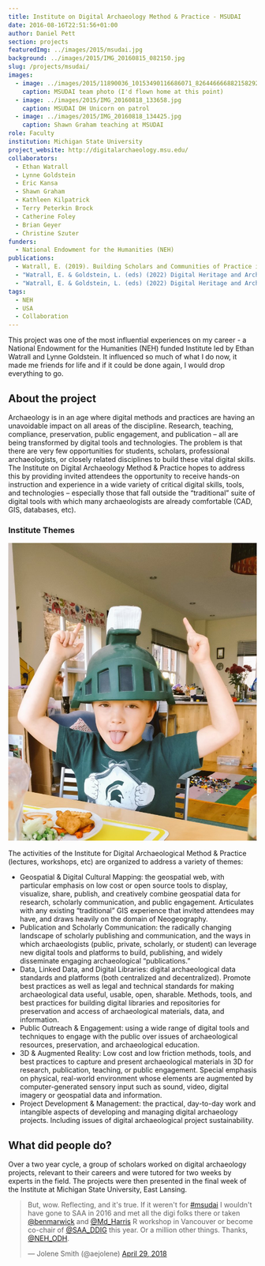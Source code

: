 ```yaml
---
title: Institute on Digital Archaeology Method & Practice - MSUDAI 
date: 2016-08-16T22:51:56+01:00
author: Daniel Pett
section: projects
featuredImg: ../images/2015/msudai.jpg
background: ../images/2015/IMG_20160815_082150.jpg
slug: /projects/msudai/
images: 
  - image: ../images/2015/11890036_10153490116686071_8264466668821582921_o.jpeg
    caption: MSUDAI team photo (I'd flown home at this point)
  - image: ../images/2015/IMG_20160818_133658.jpg
    caption: MSUDAI DH Unicorn on patrol
  - image: ../images/2015/IMG_20160818_134425.jpg
    caption: Shawn Graham teaching at MSUDAI
role: Faculty
institution: Michigan State University
project_website: http://digitalarchaeology.msu.edu/
collaborators:
  - Ethan Watrall
  - Lynne Goldstein
  - Eric Kansa
  - Shawn Graham
  - Kathleen Kilpatrick
  - Terry Peterkin Brock
  - Catherine Foley
  - Brian Geyer
  - Christine Szuter
funders: 
  - National Endowment for the Humanities (NEH)
publications:
  - Watrall, E. (2019). Building Scholars and Communities of Practice in Digital Heritage and Archaeology. Advances in Archaeological Practice, 7(2), 140-151. doi:10.1017/aap.2019.1
  - "Watrall, E. & Goldstein, L. (eds) (2022) Digital Heritage and Archaeology in Practice: Data, Ethics, and Professionalism" 
  - "Watrall, E. & Goldstein, L. (eds) (2022) Digital Heritage and Archaeology in Practice: Presentation, Teaching, and Engagement"
tags:
  - NEH
  - USA
  - Collaboration
---
```

This project was one of the most influential experiences on my career - a National Endowment for the Humanities (NEH) funded Institute led by Ethan Watrall and Lynne Goldstein. 
It influenced so much of what I do now, it made me friends for life and if it could be done again, I would drop everything to go.

## About the project
Archaeology is in an age where digital methods and practices are having an unavoidable impact on all areas of the discipline.  Research, teaching, compliance, preservation, public engagement, and publication – all are being transformed by digital tools and technologies.  The problem is that  there are very few opportunities for students, scholars, professional archaeologists, or closely related disciplines to build these vital digital skills. The Institute on Digital Archaeology Method & Practice hopes to address this by providing invited attendees the opportunity to receive hands-on instruction and experience in a wide variety of critical digital skills, tools, and technologies – especially those that fall outside the “traditional” suite of digital tools with which many archaeologists are already comfortable (CAD, GIS, databases, etc).

### Institute Themes
![Massimo in his MSU Spartans helmet, a souvenir from the Institute](../images/2015/DPj4Ok0WsAAKXuP.jpeg)

The activities of the Institute for Digital Archaeological Method & Practice (lectures, workshops, etc) are organized to address a variety of themes:

* Geospatial & Digital Cultural Mapping: the geospatial web, with particular emphasis on low cost or open source tools to display, visualize, share, publish, and creatively combine geospatial data for research, scholarly communication, and public engagement. Articulates with any existing “traditional” GIS experience that invited attendees may have, and draws heavily on the domain of Neogeography.
* Publication and Scholarly Communication: the radically changing landscape of scholarly publishing and communication, and the ways in which archaeologists (public, private, scholarly, or student) can leverage new digital tools and platforms to build, publishing, and widely disseminate engaging archaeological “publications.”
* Data, Linked Data, and Digital Libraries: digital archaeological data standards and platforms (both centralized and decentralized). Promote best practices as well as legal and technical standards for making archaeological data useful, usable, open, sharable. Methods, tools, and best practices for building digital libraries and repositories for preservation and access of archaeological materials, data, and information.
* Public Outreach & Engagement: using a wide range of digital tools and techniques to engage with the public over issues of archaeological resources, preservation, and archaeological education.
* 3D & Augmented Reality: Low cost and low friction methods, tools, and best practices to capture and present archaeological materials in 3D for research, publication, teaching, or public engagement. Special emphasis on physical, real-world environment whose elements are augmented by computer-generated sensory input such as sound, video, digital imagery or geospatial data and information.
* Project Development & Management: the practical, day-to-day work and intangible aspects of developing and managing digital archaeology projects. Including issues of digital archaeological project sustainability.

## What did people do?

Over a two year cycle, a group of scholars worked on digital archaeology projects, relevant to their careers and were tutored for two 
weeks by experts in the field. The projects were then presented in the final week of the Institute at Michigan State University, East Lansing. 

<blockquote class="twitter-tweet"><p lang="en" dir="ltr">But, wow. Reflecting, and it&#39;s true. If it weren&#39;t for <a href="https://twitter.com/hashtag/msudai?src=hash&amp;ref_src=twsrc%5Etfw">#msudai</a> I wouldn&#39;t have gone to SAA in 2016 and met all the digi folks there or taken <a href="https://twitter.com/benmarwick?ref_src=twsrc%5Etfw">@benmarwick</a> and <a href="https://twitter.com/Md_Harris?ref_src=twsrc%5Etfw">@Md_Harris</a> R workshop in Vancouver or become co-chair of <a href="https://twitter.com/SAA_DDIG?ref_src=twsrc%5Etfw">@SAA_DDIG</a> this year. Or a million other things. Thanks, <a href="https://twitter.com/NEH_ODH?ref_src=twsrc%5Etfw">@NEH_ODH</a>.</p>&mdash; Jolene Smith (@aejolene) <a href="https://twitter.com/aejolene/status/990739999204302856?ref_src=twsrc%5Etfw">April 29, 2018</a></blockquote> <script async src="https://platform.twitter.com/widgets.js" charset="utf-8"></script>
